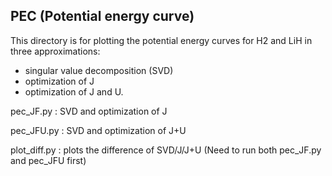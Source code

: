 ## PEC (Potential energy curve)
This directory is for plotting the potential energy curves for H2 and LiH in three approximations:
- singular value decomposition (SVD)
- optimization of J
- optimization of J and U.

pec_JF.py : SVD and optimization of J

pec_JFU.py : SVD and optimization of J+U

plot_diff.py : plots the difference of SVD/J/J+U (Need to run both pec_JF.py and pec_JFU first)
